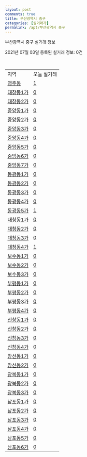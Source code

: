 ```yaml
---
layout: post
comments: true
title: 부산광역시 중구
categories: [실거래가]
permalink: /apt/부산광역시 중구
---
```


부산광역시 중구 실거래 정보

2021년 07월 03일 등록된 실거래 정보: 0건

<script type="text/javascript">
  google.charts.load('current', {'packages':['corechart']});
  google.charts.setOnLoadCallback(drawChart);

  function drawChart() {
    var data = google.visualization.arrayToDataTable([['거래일', '매매', '전월세', '전매'], ['20-07', 19, 9, 1], ['20-08', 30, 17, 0], ['20-09', 31, 12, 0], ['20-10', 41, 16, 1], ['20-11', 36, 13, 2], ['20-12', 50, 16, 3], ['21-01', 31, 16, 3], ['21-02', 27, 19, 3], ['21-03', 30, 19, 5], ['21-04', 40, 15, 12], ['21-05', 38, 7, 17], ['21-06', 16, 20, 3]]);

    var options = {
      title: '최근 유형별 거래량 추이',
      legend: { position: 'bottom' }
    };

    var chart = new google.visualization.LineChart(document.getElementById('columnchart_material'));
    chart.draw(data, (options));
  }
</script>

<div id="columnchart_material" style="width: 95%; margin-left: -35px"></div>
<br>
<table class="sortable">
  <tr>
    <td>지역</td>
    <td>오늘 실거래</td>
  </tr>

  
  <tr class="item">
    <td><a href="부산광역시 중구 영주동">영주동</a></td>
    <td><a href="부산광역시 중구 영주동">1</a></td>
  </tr>
    

  <tr class="item">
    <td><a href="부산광역시 중구 대창동1가">대창동1가</a></td>
    <td><a href="부산광역시 중구 대창동1가">0</a></td>
  </tr>
    

  <tr class="item">
    <td><a href="부산광역시 중구 대창동2가">대창동2가</a></td>
    <td><a href="부산광역시 중구 대창동2가">0</a></td>
  </tr>
    

  <tr class="item">
    <td><a href="부산광역시 중구 중앙동1가">중앙동1가</a></td>
    <td><a href="부산광역시 중구 중앙동1가">0</a></td>
  </tr>
    

  <tr class="item">
    <td><a href="부산광역시 중구 중앙동2가">중앙동2가</a></td>
    <td><a href="부산광역시 중구 중앙동2가">0</a></td>
  </tr>
    

  <tr class="item">
    <td><a href="부산광역시 중구 중앙동3가">중앙동3가</a></td>
    <td><a href="부산광역시 중구 중앙동3가">0</a></td>
  </tr>
    

  <tr class="item">
    <td><a href="부산광역시 중구 중앙동4가">중앙동4가</a></td>
    <td><a href="부산광역시 중구 중앙동4가">0</a></td>
  </tr>
    

  <tr class="item">
    <td><a href="부산광역시 중구 중앙동5가">중앙동5가</a></td>
    <td><a href="부산광역시 중구 중앙동5가">0</a></td>
  </tr>
    

  <tr class="item">
    <td><a href="부산광역시 중구 중앙동6가">중앙동6가</a></td>
    <td><a href="부산광역시 중구 중앙동6가">0</a></td>
  </tr>
    

  <tr class="item">
    <td><a href="부산광역시 중구 중앙동7가">중앙동7가</a></td>
    <td><a href="부산광역시 중구 중앙동7가">0</a></td>
  </tr>
    

  <tr class="item">
    <td><a href="부산광역시 중구 동광동1가">동광동1가</a></td>
    <td><a href="부산광역시 중구 동광동1가">0</a></td>
  </tr>
    

  <tr class="item">
    <td><a href="부산광역시 중구 동광동2가">동광동2가</a></td>
    <td><a href="부산광역시 중구 동광동2가">0</a></td>
  </tr>
    

  <tr class="item">
    <td><a href="부산광역시 중구 동광동3가">동광동3가</a></td>
    <td><a href="부산광역시 중구 동광동3가">0</a></td>
  </tr>
    

  <tr class="item">
    <td><a href="부산광역시 중구 동광동4가">동광동4가</a></td>
    <td><a href="부산광역시 중구 동광동4가">0</a></td>
  </tr>
    

  <tr class="item">
    <td><a href="부산광역시 중구 동광동5가">동광동5가</a></td>
    <td><a href="부산광역시 중구 동광동5가">1</a></td>
  </tr>
    

  <tr class="item">
    <td><a href="부산광역시 중구 대청동1가">대청동1가</a></td>
    <td><a href="부산광역시 중구 대청동1가">0</a></td>
  </tr>
    

  <tr class="item">
    <td><a href="부산광역시 중구 대청동2가">대청동2가</a></td>
    <td><a href="부산광역시 중구 대청동2가">0</a></td>
  </tr>
    

  <tr class="item">
    <td><a href="부산광역시 중구 대청동3가">대청동3가</a></td>
    <td><a href="부산광역시 중구 대청동3가">0</a></td>
  </tr>
    

  <tr class="item">
    <td><a href="부산광역시 중구 대청동4가">대청동4가</a></td>
    <td><a href="부산광역시 중구 대청동4가">1</a></td>
  </tr>
    

  <tr class="item">
    <td><a href="부산광역시 중구 보수동1가">보수동1가</a></td>
    <td><a href="부산광역시 중구 보수동1가">0</a></td>
  </tr>
    

  <tr class="item">
    <td><a href="부산광역시 중구 보수동2가">보수동2가</a></td>
    <td><a href="부산광역시 중구 보수동2가">0</a></td>
  </tr>
    

  <tr class="item">
    <td><a href="부산광역시 중구 보수동3가">보수동3가</a></td>
    <td><a href="부산광역시 중구 보수동3가">0</a></td>
  </tr>
    

  <tr class="item">
    <td><a href="부산광역시 중구 부평동1가">부평동1가</a></td>
    <td><a href="부산광역시 중구 부평동1가">0</a></td>
  </tr>
    

  <tr class="item">
    <td><a href="부산광역시 중구 부평동2가">부평동2가</a></td>
    <td><a href="부산광역시 중구 부평동2가">0</a></td>
  </tr>
    

  <tr class="item">
    <td><a href="부산광역시 중구 부평동3가">부평동3가</a></td>
    <td><a href="부산광역시 중구 부평동3가">0</a></td>
  </tr>
    

  <tr class="item">
    <td><a href="부산광역시 중구 부평동4가">부평동4가</a></td>
    <td><a href="부산광역시 중구 부평동4가">0</a></td>
  </tr>
    

  <tr class="item">
    <td><a href="부산광역시 중구 신창동1가">신창동1가</a></td>
    <td><a href="부산광역시 중구 신창동1가">0</a></td>
  </tr>
    

  <tr class="item">
    <td><a href="부산광역시 중구 신창동2가">신창동2가</a></td>
    <td><a href="부산광역시 중구 신창동2가">0</a></td>
  </tr>
    

  <tr class="item">
    <td><a href="부산광역시 중구 신창동3가">신창동3가</a></td>
    <td><a href="부산광역시 중구 신창동3가">0</a></td>
  </tr>
    

  <tr class="item">
    <td><a href="부산광역시 중구 신창동4가">신창동4가</a></td>
    <td><a href="부산광역시 중구 신창동4가">0</a></td>
  </tr>
    

  <tr class="item">
    <td><a href="부산광역시 중구 창선동1가">창선동1가</a></td>
    <td><a href="부산광역시 중구 창선동1가">0</a></td>
  </tr>
    

  <tr class="item">
    <td><a href="부산광역시 중구 창선동2가">창선동2가</a></td>
    <td><a href="부산광역시 중구 창선동2가">0</a></td>
  </tr>
    

  <tr class="item">
    <td><a href="부산광역시 중구 광복동1가">광복동1가</a></td>
    <td><a href="부산광역시 중구 광복동1가">0</a></td>
  </tr>
    

  <tr class="item">
    <td><a href="부산광역시 중구 광복동2가">광복동2가</a></td>
    <td><a href="부산광역시 중구 광복동2가">0</a></td>
  </tr>
    

  <tr class="item">
    <td><a href="부산광역시 중구 광복동3가">광복동3가</a></td>
    <td><a href="부산광역시 중구 광복동3가">0</a></td>
  </tr>
    

  <tr class="item">
    <td><a href="부산광역시 중구 남포동1가">남포동1가</a></td>
    <td><a href="부산광역시 중구 남포동1가">0</a></td>
  </tr>
    

  <tr class="item">
    <td><a href="부산광역시 중구 남포동2가">남포동2가</a></td>
    <td><a href="부산광역시 중구 남포동2가">0</a></td>
  </tr>
    

  <tr class="item">
    <td><a href="부산광역시 중구 남포동3가">남포동3가</a></td>
    <td><a href="부산광역시 중구 남포동3가">0</a></td>
  </tr>
    

  <tr class="item">
    <td><a href="부산광역시 중구 남포동4가">남포동4가</a></td>
    <td><a href="부산광역시 중구 남포동4가">0</a></td>
  </tr>
    

  <tr class="item">
    <td><a href="부산광역시 중구 남포동5가">남포동5가</a></td>
    <td><a href="부산광역시 중구 남포동5가">0</a></td>
  </tr>
    

  <tr class="item">
    <td><a href="부산광역시 중구 남포동6가">남포동6가</a></td>
    <td><a href="부산광역시 중구 남포동6가">0</a></td>
  </tr>
    


</table>


    